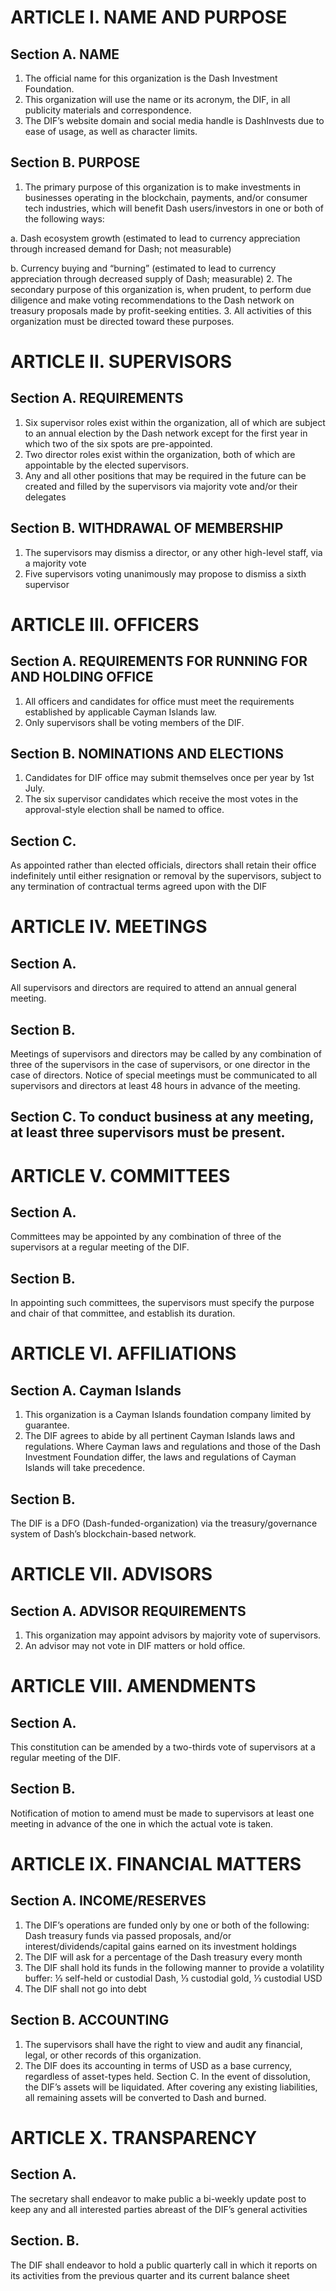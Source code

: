 # ARTICLE I. NAME AND PURPOSE

## Section A. NAME

1.  The official name for this organization is the Dash Investment Foundation.
2.  This organization will use the name or its acronym, the DIF, in all publicity materials and correspondence.
3.  The DIF’s website domain and social media handle is DashInvests due to ease of usage, as well as character limits.

## Section B. PURPOSE

1. The primary purpose of this organization is to make investments in businesses operating in the blockchain, payments, and/or consumer tech industries, which will benefit Dash users/investors in one or both of the following ways:

  a. Dash ecosystem growth (estimated to lead to currency appreciation through increased demand for Dash; not measurable)

  b. Currency buying and “burning” (estimated to lead to currency appreciation through decreased supply of Dash; measurable)
2. The secondary purpose of this organization is, when prudent, to perform due diligence and make voting recommendations to the Dash network on treasury proposals made by profit-seeking entities.
3. All activities of this organization must be directed toward these purposes.


# ARTICLE II. SUPERVISORS

## Section A. REQUIREMENTS

1. Six supervisor roles exist within the organization, all of which are subject to an annual election by the Dash network except for the first year in which two of the six spots are pre-appointed.
2. Two director roles exist within the organization, both of which are appointable by the elected supervisors.
3. Any and all other positions that may be required in the future can be created and filled by the supervisors via majority vote and/or their delegates

## Section B. WITHDRAWAL OF MEMBERSHIP

1. The supervisors may dismiss a director, or any other high-level staff, via a majority vote
2. Five supervisors voting unanimously may propose to dismiss a sixth supervisor

# ARTICLE III. OFFICERS

## Section A. REQUIREMENTS FOR RUNNING FOR AND HOLDING OFFICE

1. All officers and candidates for office must meet the requirements established by applicable Cayman Islands law.
2. Only supervisors shall be voting members of the DIF.

## Section B. NOMINATIONS AND ELECTIONS

1. Candidates for DIF office may submit themselves once per year by 1st July.
2. The six supervisor candidates which receive the most votes in the approval-style election shall be named to office.

## Section C.

As appointed rather than elected officials, directors shall retain their office indefinitely until either resignation or removal by the supervisors, subject to any termination of contractual terms agreed upon with the DIF

# ARTICLE IV. MEETINGS

## Section A.

All supervisors and directors are required to attend an annual general meeting.

## Section B.
Meetings of supervisors and directors may be called by any combination of three of the supervisors in the case of supervisors, or one director in the case of directors. Notice of special meetings must be communicated to all supervisors and directors at least 48 hours in advance of the meeting.

## Section C. To conduct business at any meeting, at least three supervisors must be present.

# ARTICLE V. COMMITTEES

## Section A.

Committees may be appointed by any combination of three of the supervisors at a regular meeting of the DIF.

## Section B.

In appointing such committees, the supervisors must specify the purpose and chair of that committee, and establish its duration.

# ARTICLE VI. AFFILIATIONS

## Section A. Cayman Islands

1. This organization is a Cayman Islands foundation company limited by guarantee.
2. The DIF agrees to abide by all pertinent Cayman Islands laws and regulations. Where Cayman laws and regulations and those of the Dash Investment Foundation differ, the laws and regulations of Cayman Islands will take precedence.

## Section B.
The DIF is a DFO (Dash-funded-organization) via the treasury/governance system of Dash’s blockchain-based network.

# ARTICLE VII. ADVISORS

## Section A. ADVISOR REQUIREMENTS

1. This organization may appoint advisors by majority vote of supervisors.
2. An advisor may not vote in DIF matters or hold office.

# ARTICLE VIII. AMENDMENTS

## Section A.
This constitution can be amended by a two-thirds vote of supervisors at a regular meeting of the DIF.

## Section B.
Notification of motion to amend must be made to supervisors at least one meeting in advance of the one in which the actual vote is taken.

# ARTICLE IX. FINANCIAL MATTERS
## Section A. INCOME/RESERVES

1. The DIF’s operations are funded only by one or both of the following: Dash treasury funds via passed proposals, and/or interest/dividends/capital gains earned on its investment holdings
2. The DIF will ask for a percentage of the Dash treasury every month
3. The DIF shall hold its funds in the following manner to provide a volatility buffer: ⅓ self-held or custodial Dash, ⅓ custodial gold, ⅓ custodial USD
4. The DIF shall not go into debt

## Section B. ACCOUNTING

1. The supervisors shall have the right to view and audit any financial, legal, or other records of this organization.
2. The DIF does its accounting in terms of USD as a base currency, regardless of asset-types held.
Section C. In the event of dissolution, the DIF’s assets will be liquidated. After covering any existing liabilities, all remaining assets will be converted to Dash and burned.

# ARTICLE X. TRANSPARENCY

## Section A.
The secretary shall endeavor to make public a bi-weekly update post to keep any and all interested parties abreast of the DIF’s general activities
## Section. B.
The DIF shall endeavor to hold a public quarterly call in which it reports on its activities from the previous quarter and its current balance sheet
